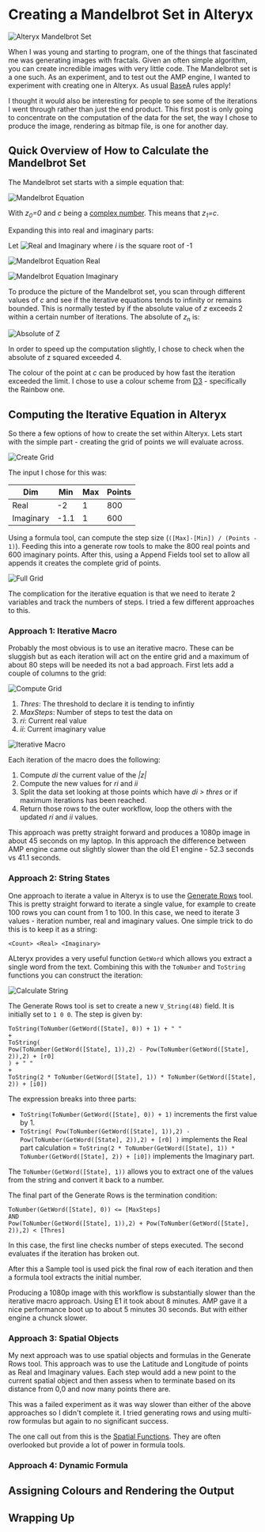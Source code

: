 # Creating a Mandelbrot Set in Alteryx

![Alteryx Mandelbrot Set](assets/alteryx-mandelbrot/alteryx-mandelbrot.png)

When I was young and starting to program, one of the things that fascinated me was generating images with fractals. Given an often simple algorithm, you can create incredible images with very little code. The Mandelbrot set is a one such. As an experiment, and to test out the AMP engine, I wanted to experiment with creating one in Alteryx. As usual [BaseA](https://jdunkerley.co.uk/2019/11/29/lets-alteryx-the-advent-of-code-2019/) rules apply!

I thought it would also be interesting for people to see some of the iterations I went through rather than just the end product. This first post is only going to concentrate on the computation of the data for the set, the way I chose to produce the image, rendering as bitmap file, is one for another day.

## Quick Overview of How to Calculate the Mandelbrot Set

The Mandelbrot set starts with a simple equation that:

![Mandelbrot Equation](assets/alteryx-mandelbrot/mandelbrot_equation.svg)

With *z<sub>0</sub>=0* and *c* being a [complex number](https://en.wikipedia.org/wiki/Complex_number). This means that *z<sub>1</sub>=c*. 

Expanding this into real and imaginary parts:

Let ![Real and Imaginary](assets/alteryx-mandelbrot/z_n.svg) where *i* is the square root of -1

![Mandelbrot Equation Real](assets/alteryx-mandelbrot/mandelbrot_equation_real.svg)

![Mandelbrot Equation Imaginary](assets/alteryx-mandelbrot/mandelbrot_equation_imag.svg)

To produce the picture of the Mandelbrot set, you scan through different values of *c* and see if the iterative equations tends to infinity or remains bounded. This is normally tested by if the absolute value of *z* exceeds 2 within a certain number of iterations. The absolute of *z<sub>n</sub>* is:

![Absolute of Z](assets/alteryx-mandelbrot/absolute_z.svg)

In order to speed up the computation slightly, I chose to check when the absolute of z squared exceeded 4.

The colour of the point at *c* can be produced by how fast the iteration exceeded the limit. I chose to use a colour scheme from [D3](https://observablehq.com/@d3/color-schemes) - specifically the Rainbow one.

## Computing the Iterative Equation in Alteryx

So there a few options of how to create the set within Alteryx. Lets start with the simple part - creating the grid of points we will evaluate across. 

![Create Grid](assets/alteryx-mandelbrot/create-grid.jpg)

The input I chose for this was:

|Dim|Min|Max|Points|
|---|---|---|---|
|Real|-2|1|800|
|Imaginary|-1.1|1|600|

Using a formula tool, can compute the step size (`([Max]-[Min]) / (Points - 1)`). Feeding this into a generate row tools to make the 800 real points and 600 imaginary points. After this, using a Append Fields tool set to allow all appends it creates the complete grid of points.

![Full Grid](assets/alteryx-mandelbrot/grid-data.jpg)

The complication for the iterative equation is that we need to iterate 2 variables and track the numbers of steps. I tried a few different approaches to this.

### Approach 1: Iterative Macro

Probably the most obvious is to use an iterative macro. These can be sluggish but as each iteration will act on the entire grid and a maximum of about 80 steps will be needed its not a bad approach. First lets add a couple of columns to the grid:

![Compute Grid](assets/alteryx-mandelbrot/compute-grid.jpg)

1. *Thres*: The threshold to declare it is tending to infintiy
1. *MaxSteps*: Number of steps to test the data on
1. *ri*: Current real value
1. *ii*: Current imaginary value

![Iterative Macro](assets/alteryx-mandelbrot/iterative-macro.jpg)

Each iteration of the macro does the following:

1. Compute *di* the current value of the *|z|*
2. Compute the new values for *ri* and *ii*
3. Split the data set looking at those points which have *di > thres* or if maximum iterations has been reached.
4. Return those rows to the outer workflow, loop the others with the updated *ri* and *ii* values.

This approach was pretty straight forward and produces a 1080p image in about 45 seconds on my laptop. In this approach the difference between AMP engine came out slightly slower than the old E1 engine - 52.3 seconds vs 41.1 seconds.

### Approach 2: String States

One approach to iterate a value in Alteryx is to use the [Generate Rows](https://help.alteryx.com/current/designer/generate-rows-tool) tool. This is pretty straight forward to iterate a single value, for example to create 100 rows you can count from 1 to 100. In this case, we need to iterate 3 values - iteration number, real and imaginary values. One simple trick to do this is to keep it as a string:

```text
<Count> <Real> <Imaginary>
```

ALteryx provides a very useful function `GetWord` which allows you extract a single word from the text. Combining this with the `ToNumber` and `ToString` functions you can construct the iteration:

![Calculate String](assets/alteryx-mandelbrot/calculate-string.jpg)

The Generate Rows tool is set to create a new `V_String(48)` field. It is initially set to `1 0 0`. The step is given by:

```text
ToString(ToNumber(GetWord([State], 0)) + 1) + " "
+ 
ToString(
Pow(ToNumber(GetWord([State], 1)),2) - Pow(ToNumber(GetWord([State], 2)),2) + [r0]
) + " "
+ 
ToString(2 * ToNumber(GetWord([State], 1)) * ToNumber(GetWord([State], 2)) + [i0])
```

The expression breaks into three parts:

- `ToString(ToNumber(GetWord([State], 0)) + 1)` increments the first value by 1.
- `ToString(
Pow(ToNumber(GetWord([State], 1)),2) - Pow(ToNumber(GetWord([State], 2)),2) + [r0]
)` implements the Real part calculation
= `ToString(2 * ToNumber(GetWord([State], 1)) * ToNumber(GetWord([State], 2)) + [i0])` implements the Imaginary part.

The `ToNumber(GetWord([State], 1))` allows you to extract one of the values from the string and convert it back to a number. 

The final part of the Generate Rows is the termination condition:

```text
ToNumber(GetWord([State], 0)) <= [MaxSteps]
AND
Pow(ToNumber(GetWord([State], 1)),2) + Pow(ToNumber(GetWord([State], 2)),2) < [Thres]
```

In this case, the first line checks number of steps executed. The second evaluates if the iteration has broken out.

After this a Sample tool is used pick the final row of each iteration and then a formula tool extracts the initial number.

Producing a 1080p image with this workflow is substantially slower than the iterative macro approach. Using E1 it took about 8 minutes. AMP gave it a nice performance boot up to about 5 minutes 30 seconds. But with either engine a chunck slower.

### Approach 3: Spatial Objects

My next approach was to use spatial objects and formulas in the Generate Rows tool. This approach was to use the Latitude and Longitude of points as Real and Imaginary values. Each step would add a new point to the current spatial object and then assess when to terminate based on its distance from 0,0 and now many points there are.

This was a failed experiment as it was way slower than either of the above approaches so I didn't complete it. I tried generating rows and using multi-row formulas but again to no significant success.

The one call out from this is the [Spatial Functions](https://help.alteryx.com/current/designer/spatial-functions). They are often overlooked but provide a lot of power in formula tools.

### Approach 4: Dynamic Formula

## Assigning Colours and Rendering the Output

## Wrapping Up

